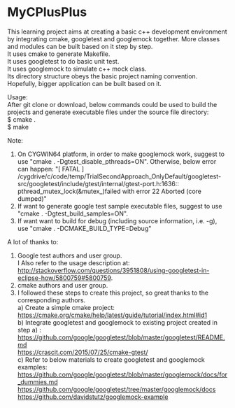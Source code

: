 # MyCPlusPlus
This learning project aims at creating a basic c++ development environment by integrating cmake, googletest and googlemock together.
More classes and modules can be built based on it step by step.   
It uses cmake to generate Makefile.  
It uses googletest to do basic unit test.  
It uses googlemock to simulate c++ mock class.   
Its directory structure obeys the basic project naming convention. Hopefully, bigger application can be built based on it.  

Usage:  
After git clone or download, below commands could be used to build the projects and generate executable files under the source file directory:    
$ cmake .  
$ make  
  
Note:
1) On CYGWIN64 platform, in order to make googlemock work, suggest to use "cmake . -Dgtest_disable_pthreads=ON".
Otherwise, below error can happen:
"[ FATAL ] /cygdrive/c/code/temp/TrialSecondApproach_OnlyDefault/googletest-src/googletest/include/gtest/internal/gtest-port.h:1636:: pthread_mutex_lock(&mutex_)failed with error 22
Aborted (core dumped)"
2) If want to generate google test sample executable files, suggest to use "cmake . -Dgtest_build_samples=ON".
3) If want want to build for debug (including source information, i.e. -g), use "cmake . -DCMAKE_BUILD_TYPE=Debug"    
  
A lot of thanks to:  
1) Google test authors and user group.   
I Also refer to the usage description at:   
http://stackoverflow.com/questions/3951808/using-googletest-in-eclipse-how/5800759#5800759.  
2) cmake authors and user group.  
3) I followed these steps to create this project, so great thanks to the corresponding authors.  
   a) Create a simple cmake project:  
      https://cmake.org/cmake/help/latest/guide/tutorial/index.html#id1  
   b) Integrate googletest and googlemock to existing project created in step a) :  
      https://github.com/google/googletest/blob/master/googletest/README.md   
      https://crascit.com/2015/07/25/cmake-gtest/  
   c) Refer to below materials to create googletest and googlemock examples:  
      https://github.com/google/googletest/blob/master/googlemock/docs/for_dummies.md  
      https://github.com/google/googletest/tree/master/googlemock/docs  
      https://github.com/davidstutz/googlemock-example  
